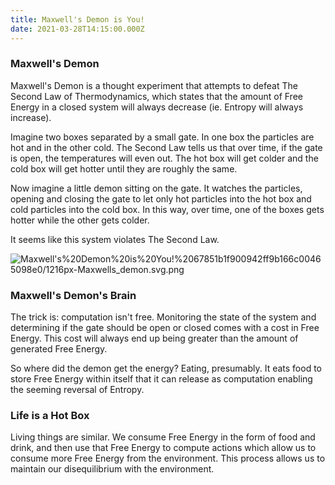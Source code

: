 ```yaml
---
title: Maxwell's Demon is You!
date: 2021-03-28T14:15:00.000Z
---
```


### Maxwell's Demon

Maxwell's Demon is a thought experiment that attempts to defeat The Second Law of Thermodynamics, which states that the amount of Free Energy in a closed system will always decrease (ie. Entropy will always increase).

Imagine two boxes separated by a small gate. In one box the particles are hot and in the other cold. The Second Law tells us that over time, if the gate is open, the temperatures will even out. The hot box will get colder and the cold box will get hotter until they are roughly the same.

Now imagine a little demon sitting on the gate. It watches the particles, opening and closing the gate to let only hot particles into the hot box and cold particles into the cold box. In this way, over time, one of the boxes gets hotter while the other gets colder.

It seems like this system violates The Second Law.

![Maxwell's%20Demon%20is%20You!%2067851b1f900942ff9b166c00465098e0/1216px-Maxwells_demon.svg.png](Maxwell's%20Demon%20is%20You!%2067851b1f900942ff9b166c00465098e0/1216px-Maxwells_demon.svg.png)

### Maxwell's Demon's Brain

The trick is: computation isn't free. Monitoring the state of the system and determining if the gate should be open or closed comes with a cost in Free Energy. This cost will always end up being greater than the amount of generated Free Energy.

So where did the demon get the energy? Eating, presumably. It eats food to store Free Energy within itself that it can release as computation enabling the seeming reversal of Entropy.

### Life is a Hot Box

Living things are similar. We consume Free Energy in the form of food and drink, and then use that Free Energy to compute actions which allow us to consume more Free Energy from the environment. This process allows us to maintain our disequilibrium with the environment.
